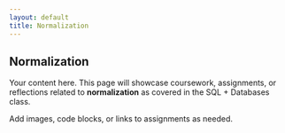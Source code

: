 ```yaml
---
layout: default
title: Normalization
---
```


## Normalization

Your content here. This page will showcase coursework, assignments, or reflections related to **normalization** as covered in the SQL + Databases class.

Add images, code blocks, or links to assignments as needed.

